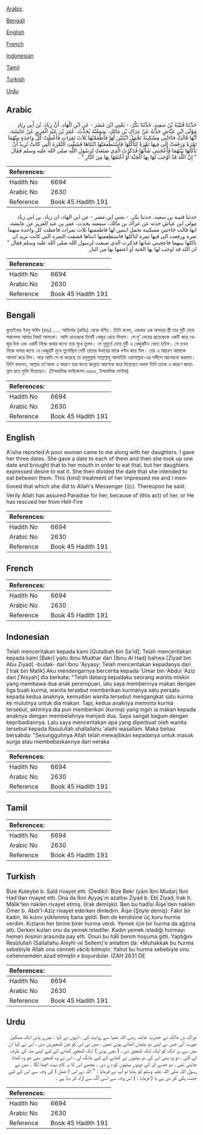 [Arabic](#arabic)

[Bengali](#bengali)

[English](#english)

[French](#french)

[Indonesian](#indonesian)

[Tamil](#tamil)

[Turkish](#turkish)

[Urdu](#urdu)

## Arabic


<div dir="rtl" lang="ar" style={{fontSize:'larger',backgroundColor:'#f8f9fa',padding:20}}>
حَدَّثَنَا قُتَيْبَةُ بْنُ سَعِيدٍ، حَدَّثَنَا بَكْرٌ، - يَعْنِي ابْنَ مُضَرَ - عَنِ ابْنِ الْهَادِ، أَنَّ زِيَادَ، بْنَ أَبِي زِيَادٍ مَوْلَى ابْنِ عَيَّاشٍ حَدَّثَهُ عَنْ عِرَاكِ بْنِ مَالِكٍ، سَمِعْتُهُ يُحَدِّثُ، عُمَرَ بْنَ عَبْدِ الْعَزِيزِ عَنْ عَائِشَةَ، أَنَّهَا قَالَتْ جَاءَتْنِي مِسْكِينَةٌ تَحْمِلُ ابْنَتَيْنِ لَهَا فَأَطْعَمْتُهَا ثَلاَثَ تَمَرَاتٍ فَأَعْطَتْ كُلَّ وَاحِدَةٍ مِنْهُمَا تَمْرَةً وَرَفَعَتْ إِلَى فِيهَا تَمْرَةً لِتَأْكُلَهَا فَاسْتَطْعَمَتْهَا ابْنَتَاهَا فَشَقَّتِ التَّمْرَةَ الَّتِي كَانَتْ تُرِيدُ أَنْ تَأْكُلَهَا بَيْنَهُمَا فَأَعْجَبَنِي شَأْنُهَا فَذَكَرْتُ الَّذِي صَنَعَتْ لِرَسُولِ اللَّهِ صلى الله عليه وسلم فَقَالَ ‏ "‏ إِنَّ اللَّهَ قَدْ أَوْجَبَ لَهَا بِهَا الْجَنَّةَ أَوْ أَعْتَقَهَا بِهَا مِنَ النَّارِ ‏"‏ ‏.‏
</div>
<div style={{backgroundColor:'#f8f9fa',padding:20, marginBottom: 10}}><table> <thead> <tr> <th>References:</th> <th></th> </tr> </thead> <tbody><tr><td>Hadith No</td><td>6694</td></tr><tr><td>Arabic No</td><td>2630</td></tr><tr><td>Reference</td><td>Book 45 Hadith 191</td></tr></tbody></table></div>


<div dir="rtl" lang="ar" style={{fontSize:'larger',backgroundColor:'#f8f9fa',padding:20}}>
حدثنا قتيبة بن سعيد، حدثنا بكر، - يعني ابن مضر - عن ابن الهاد، ان زياد، بن ابي زياد مولى ابن عياش حدثه عن عراك بن مالك، سمعته يحدث، عمر بن عبد العزيز عن عايشة، انها قالت جاءتني مسكينة تحمل ابنتين لها فاطعمتها ثلاث تمرات فاعطت كل واحدة منهما تمرة ورفعت الى فيها تمرة لتاكلها فاستطعمتها ابنتاها فشقت التمرة التي كانت تريد ان تاكلها بينهما فاعجبني شانها فذكرت الذي صنعت لرسول الله صلى الله عليه وسلم فقال " ان الله قد اوجب لها بها الجنة او اعتقها بها من النار
</div>
<div style={{backgroundColor:'#f8f9fa',padding:20, marginBottom: 10}}><table> <thead> <tr> <th>References:</th> <th></th> </tr> </thead> <tbody><tr><td>Hadith No</td><td>6694</td></tr><tr><td>Arabic No</td><td>2630</td></tr><tr><td>Reference</td><td>Book 45 Hadith 191</td></tr></tbody></table></div>

## Bengali


<div dir="ltr" lang="bn" style={{fontSize:'larger',backgroundColor:'#f8f9fa',padding:20}}>
কুতাইবাহ ইবনু সাঈদ (রহঃ) ..... আয়িশাহ (রাযিঃ) থেকে বর্ণিত। তিনি বলেন, একবার এক অসহায় স্ত্রী তার দুটি মেয়ে সন্তানসহ আমার নিকট আসলো। আমি তাদেরকে তিনটি খেজুর খেতে দিলাম। সে দু' মেয়ের প্রত্যেককে একটি করে খেজুর দিল এবং একটি নিজে খাবার জন্যে তার মুখে তুলল। সে মুহুর্তে মেয়ে দুটি এ খেজুরটিও খেতে চাইল। সে তখন নিজে খাবার জন্যে যে খেজুরটি মুখে তুলেছিল সেটি তাদের উভয়ের মাঝে বণ্টন করে দিল। তার এ আচরণ আমাকে আশ্চর্য করে দিল। পরে আমি সে যা করেছে তা রসূলুল্লাহ সাল্লাল্লাহু আলাইহি ওয়াসাল্লাম-এর সমীপে আলোচনা করলাম। তিনি বললেন, আল্লাহ তা’আলা এ কারণে তার জন্যে জান্নাত আবশ্যক করে দিয়েছেন অথবা তিনি তাকে এ কারণে জাহান্নাম হতে মুক্তি দিয়েছেন। (ইসলামিক ফাউন্ডেশন ৬৪৫৫, ইসলামিক সেন্টার)
</div>
<div style={{backgroundColor:'#f8f9fa',padding:20, marginBottom: 10}}><table> <thead> <tr> <th>References:</th> <th></th> </tr> </thead> <tbody><tr><td>Hadith No</td><td>6694</td></tr><tr><td>Arabic No</td><td>2630</td></tr><tr><td>Reference</td><td>Book 45 Hadith 191</td></tr></tbody></table></div>

## English


<div dir="ltr" lang="en" style={{fontSize:'larger',backgroundColor:'#f8f9fa',padding:20}}>
A'isha reported:A poor woman came to me along with her daughters. I gave her three dates. She gave a date to each of them and then she took up one date and brought that to her mouth in order to eat that, but her daughters expressed desire to eat it. She then divided the date that she intended to eat between them. This (kind) treatment of her impressed me and I mentioned that which she did to Allah's Messenger (ﷺ). Thereupon he said: Verily Allah has assured Paradise for her, because of (this act) of her, or He has rescued her from Hell-Fire
</div>
<div style={{backgroundColor:'#f8f9fa',padding:20, marginBottom: 10}}><table> <thead> <tr> <th>References:</th> <th></th> </tr> </thead> <tbody><tr><td>Hadith No</td><td>6694</td></tr><tr><td>Arabic No</td><td>2630</td></tr><tr><td>Reference</td><td>Book 45 Hadith 191</td></tr></tbody></table></div>

## French


<div dir="ltr" lang="fr" style={{fontSize:'larger',backgroundColor:'#f8f9fa',padding:20}}>

</div>
<div style={{backgroundColor:'#f8f9fa',padding:20, marginBottom: 10}}><table> <thead> <tr> <th>References:</th> <th></th> </tr> </thead> <tbody><tr><td>Hadith No</td><td>6694</td></tr><tr><td>Arabic No</td><td>2630</td></tr><tr><td>Reference</td><td>Book 45 Hadith 191</td></tr></tbody></table></div>

## Indonesian


<div dir="ltr" lang="id" style={{fontSize:'larger',backgroundColor:'#f8f9fa',padding:20}}>
Telah menceritakan kepada kami [Qutaibah bin Sa'id]; Telah menceritakan kepada kami [Bakr] yaitu Ibnu Mudhar dari [Ibnu Al Had] bahwa [Ziyad bin Abu Ziyad] -budak- dari Ibnu 'Ayyasy; Telah menceritakan kepadanya dari ['Irak bin Malik] Aku mendengarnya bercerita kepada 'Umar bin 'Abdul 'Aziz dari ['Aisyah] dia berkata; "Telah datang kepadaku seorang wanita miskin yang membawa dua anak perempuan, lalu saya memberinya makan dengan tiga buah kurma, wanita tersebut memberikan kurmanya satu persatu kepada kedua anaknya, kemudian wanita tersebut mengangkat satu kurma ke mulutnya untuk dia makan. Tapi, kedua anaknya meminta kurma tersebut, akhirnya dia pun memberikan (kurma) yang ingin ia makan kepada anaknya dengan membelahnya menjadi dua. Saya sangat kagum dengan kepribadiannya. Lalu saya menceritakan apa yang diperbuat oleh wanita tersebut kepada Rasulullah shallallahu 'alaihi wasallam. Maka beliau bersabda: "Sesungguhnya Allah telah mewajibkan kepadanya untuk masuk surga atau membebaskannya dari neraka
</div>
<div style={{backgroundColor:'#f8f9fa',padding:20, marginBottom: 10}}><table> <thead> <tr> <th>References:</th> <th></th> </tr> </thead> <tbody><tr><td>Hadith No</td><td>6694</td></tr><tr><td>Arabic No</td><td>2630</td></tr><tr><td>Reference</td><td>Book 45 Hadith 191</td></tr></tbody></table></div>

## Tamil


<div dir="ltr" lang="ta" style={{fontSize:'larger',backgroundColor:'#f8f9fa',padding:20}}>

</div>
<div style={{backgroundColor:'#f8f9fa',padding:20, marginBottom: 10}}><table> <thead> <tr> <th>References:</th> <th></th> </tr> </thead> <tbody><tr><td>Hadith No</td><td>6694</td></tr><tr><td>Arabic No</td><td>2630</td></tr><tr><td>Reference</td><td>Book 45 Hadith 191</td></tr></tbody></table></div>

## Turkish


<div dir="ltr" lang="tr" style={{fontSize:'larger',backgroundColor:'#f8f9fa',padding:20}}>
Bize Kuteybe b. Saîd rivayet etti. (Dediki): Bize Bekr (yâni İbni Mudarj İbni Had'dan rivayet etti. Ona da İbni Ayyaş'ın azatlısı Ziyad b. Ebî Ziyad, Irak h. Mâlik'ten naklen rivayet etmiş. (Irak demişki): Ben bu hadîsi Âişe'den naklen Ömer b. Abdi'l-Aziz rivayet ederken dinledim. Âişe (Şöyle demiş): Fakir bir kadın, iki kızını yüklenmiş bana geldi. Ben de kendisine üç kuru hurma verdim. Kızların her birine birer hurma verdi. Yemek için bir hurma da ağzına attı. Derken kızları onu da yemek istediler. Kadın yemek istediği hurmayı hemen ikisinin arasında pay etti. Onun bu hâli benim hoşuma gitti. Yaptığını Resûlullah (Sallallahu Aleyhi ve Sellem)'e anlattım da: «Muhakkak bu hurma sebebiyle Allah ona cenneti vâcib kılmıştır. Yahut bu hurma sebebiyle onu cehennemden azad etmiştir.» buyurdular. İZAH 2631 DE
</div>
<div style={{backgroundColor:'#f8f9fa',padding:20, marginBottom: 10}}><table> <thead> <tr> <th>References:</th> <th></th> </tr> </thead> <tbody><tr><td>Hadith No</td><td>6694</td></tr><tr><td>Arabic No</td><td>2630</td></tr><tr><td>Reference</td><td>Book 45 Hadith 191</td></tr></tbody></table></div>

## Urdu


<div dir="rtl" lang="ur" style={{fontSize:'larger',backgroundColor:'#f8f9fa',padding:20}}>
عراک بن مالک نے حضرت عائشہ رضی اللہ عنہا سے روایت کی ، انہوں نے کہا : میرے پاس ایک مسکین عورت آئی جس نے اپنی دو بیٹیاں اٹھائی ہوئی تھیں ، میں نے اس کو تین کھجوریں دیں ، اس نے کہا ان میں سے ہر ایک کو ایک ایک کھجور دی ، ( بچی ہوئی ) ایک کھجور کھانے کے لیے اپنے منہ کی طرف لے گئی ، تو وہ بھی اس کی دو بیٹیوں نے کھانے کے لیے مانگ لی ، اس نے وہ کھجور بھی جو وہ کھانا چاہتی تھی ، دو حصے کر کے دونوں بیٹیوں کو دے دی ۔ مجھے اس کا یہ کام بہت اچھا لگا ۔ میں نے رسول اللہ صلی اللہ علیہ وسلم کو بتایا تو آپ نے فرمایا : " اللہ نے اس ( عمل ) کی وجہ سے اس کے لیے جنت پکی کر دی ہے یا ( فرمایا : ) اس وجہ سے اسے آگ سے آزاد کر دیا ہے ۔
</div>
<div style={{backgroundColor:'#f8f9fa',padding:20, marginBottom: 10}}><table> <thead> <tr> <th>References:</th> <th></th> </tr> </thead> <tbody><tr><td>Hadith No</td><td>6694</td></tr><tr><td>Arabic No</td><td>2630</td></tr><tr><td>Reference</td><td>Book 45 Hadith 191</td></tr></tbody></table></div>